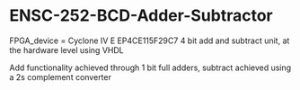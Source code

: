 # ENSC-252-BCD-Adder-Subtractor
FPGA_device = Cyclone IV E EP4CE115F29C7
4 bit add and subtract unit, at the hardware level using VHDL

Add functionality achieved through 1 bit full adders, subtract achieved using a 2s complement converter
